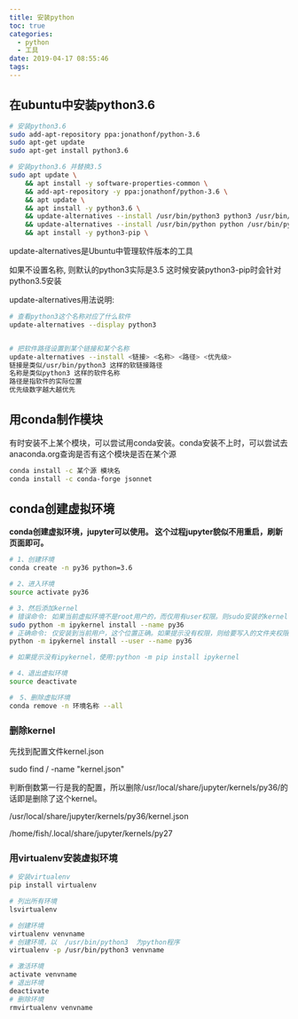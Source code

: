 ```yaml
---
title: 安装python
toc: true
categories:
  - python
  - 工具
date: 2019-04-17 08:55:46
tags:
---
```








## 在ubuntu中安装python3.6

```bash
# 安装python3.6
sudo add-apt-repository ppa:jonathonf/python-3.6
sudo apt-get update
sudo apt-get install python3.6
```





```bash
# 安装python3.6 并替换3.5
sudo apt update \
    && apt install -y software-properties-common \
    && add-apt-repository -y ppa:jonathonf/python-3.6 \
    && apt update \
    && apt install -y python3.6 \  
    && update-alternatives --install /usr/bin/python3 python3 /usr/bin/python3.6 100 \ 
    && update-alternatives --install /usr/bin/python python /usr/bin/python3.6 100 \ 
    && apt install -y python3-pip \

```

update-alternatives是Ubuntu中管理软件版本的工具

如果不设置名称, 则默认的python3实际是3.5 这时候安装python3-pip时会针对python3.5安装

update-alternatives用法说明:

```bash
# 查看python3这个名称对应了什么软件
update-alternatives --display python3 


# 把软件路径设置到某个链接和某个名称
update-alternatives --install <链接> <名称> <路径> <优先级>
链接是类似/usr/bin/python3 这样的软链接路径
名称是类似python3 这样的软件名称
路径是指软件的实际位置
优先级数字越大越优先
```




## 用conda制作模块

有时安装不上某个模块，可以尝试用conda安装。conda安装不上时，可以尝试去anaconda.org查询是否有这个模块是否在某个源

```bash
conda install -c 某个源 模块名
conda install -c conda-forge jsonnet
```





## conda创建虚拟环境

**conda创建虚拟环境，jupyter可以使用。 这个过程jupyter貌似不用重启，刷新页面即可。**

```bash
# 1、创建环境
conda create -n py36 python=3.6

# 2、进入环境
source activate py36

# 3、然后添加kernel
# 错误命令: 如果当前虚拟环境不是root用户的，而仅用有user权限。则sudo安装的kernel位置不会是当前虚拟环境的位置。
sudo python -m ipykernel install --name py36 
# 正确命令: 仅安装到当前用户，这个位置正确。如果提示没有权限，则给要写入的文件夹权限。
python -m ipykernel install --user --name py36 

# 如果提示没有ipykernel，使用:python -m pip install ipykernel

# 4、退出虚拟环境
source deactivate

#　5、删除虚拟环境
conda remove -n 环境名称 --all
```



### 删除kernel

先找到配置文件kernel.json

sudo find / -name "kernel.json"

判断倒数第一行是我的配置，所以删除/usr/local/share/jupyter/kernels/py36/的话即是删除了这个kernel。

/usr/local/share/jupyter/kernels/py36/kernel.json

/home/fish/.local/share/jupyter/kernels/py27



### 用virtualenv安装虚拟环境

```bash
# 安装virtualenv
pip install virtualenv

# 列出所有环境
lsvirtualenv

# 创建环境
virtualenv venvname
# 创建环境，以  /usr/bin/python3  为python程序
virtualenv -p /usr/bin/python3 venvname

# 激活环境
activate venvname
# 退出环境
deactivate
# 删除环境
rmvirtualenv venvname　
```